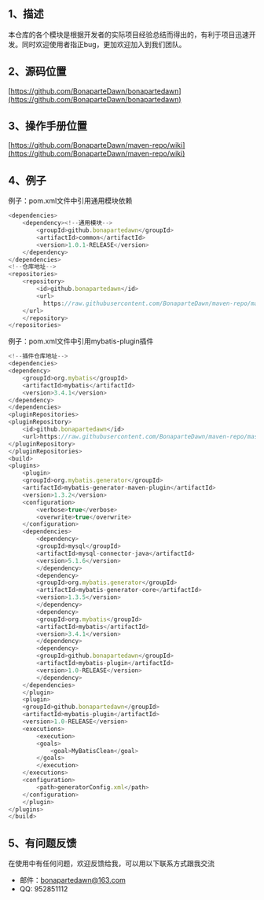 ## 1、描述
本仓库的各个模块是根据开发者的实际项目经验总结而得出的，有利于项目迅速开发。同时欢迎使用者指正bug，更加欢迎加入到我们团队。
## 2、源码位置
[https://github.com/BonaparteDawn/bonapartedawn](https://github.com/BonaparteDawn/bonapartedawn)
## 3、操作手册位置
[https://github.com/BonaparteDawn/maven-repo/wiki](https://github.com/BonaparteDawn/maven-repo/wiki)
## 4、例子
例子：pom.xml文件中引用通用模块依赖
```javascript
<dependencies>
    <dependency><!--通用模块-->
        <groupId>github.bonapartedawn</groupId>
        <artifactId>common</artifactId>
        <version>1.0.1-RELEASE</version>
    </dependency>
</dependencies>
<!--仓库地址-->
<repositories>
    <repository>
        <id>github.bonapartedawn</id>
        <url>
	      https://raw.githubusercontent.com/BonaparteDawn/maven-repo/master/releases
	</url>
    </repository>
</repositories>
```
例子：pom.xml文件中引用mybatis-plugin插件
```javascript
<!--插件仓库地址-->
<dependencies>
<dependency>
    <groupId>org.mybatis</groupId>
    <artifactId>mybatis</artifactId>
    <version>3.4.1</version>
</dependency>
</dependencies>
<pluginRepositories>
<pluginRepository>
    <id>github.bonapartedawn</id>
    <url>https://raw.githubusercontent.com/BonaparteDawn/maven-repo/master/releases</url>
</pluginRepository>
</pluginRepositories>
<build>
<plugins>
    <plugin>
	<groupId>org.mybatis.generator</groupId>
	<artifactId>mybatis-generator-maven-plugin</artifactId>
	<version>1.3.2</version>
	<configuration>
	    <verbose>true</verbose>
	    <overwrite>true</overwrite>
	</configuration>
	<dependencies>
	    <dependency>
		<groupId>mysql</groupId>
		<artifactId>mysql-connector-java</artifactId>
		<version>5.1.6</version>
	    </dependency>
	    <dependency>
		<groupId>org.mybatis.generator</groupId>
		<artifactId>mybatis-generator-core</artifactId>
		<version>1.3.5</version>
	    </dependency>
	    <dependency>
		<groupId>org.mybatis</groupId>
		<artifactId>mybatis</artifactId>
		<version>3.4.1</version>
	    </dependency>
	    <dependency>
		<groupId>github.bonapartedawn</groupId>
		<artifactId>mybatis-plugin</artifactId>
		<version>1.0-RELEASE</version>
	    </dependency>
	</dependencies>
    </plugin>
    <plugin>
	<groupId>github.bonapartedawn</groupId>
	<artifactId>mybatis-plugin</artifactId>
	<version>1.0-RELEASE</version>
	<executions>
	    <execution>
		<goals>
		    <goal>MyBatisClean</goal>
		</goals>
	    </execution>
	</executions>
	<configuration>
	    <path>generatorConfig.xml</path>
	</configuration>
    </plugin>
</plugins>
</build>
```
## 5、有问题反馈
在使用中有任何问题，欢迎反馈给我，可以用以下联系方式跟我交流
* 邮件：bonapartedawn@163.com
*  QQ: 952851112
